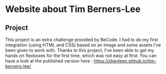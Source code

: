 # Website about Tim Berners-Lee

## Project

This project is an extra challenge provided by BeCode. I had to do my first integration (using HTML and CSS) based on an image and some assets I've been given to work with.
Thanks to this project, I've been able to get my hands on flexboxes for the first time, which was not easy at first.
You can have a look at the published version here : https://sheyleen.github.io/tim-berners-lee/
